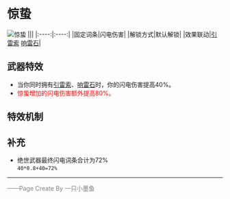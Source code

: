# 惊蛰
![惊蛰](../Img/Texture2D_Potion/惊蛰.png)
|||
|:----:|:----:|
|固定词条|闪电伤害|
|解锁方式|默认解锁|
|效果联动|[引雷索](../Potions/Potion_LightningRod.md) [响雷石](../Potions/Potion_thunderStone.md)|


## 武器特效
- 当你同时拥有[引雷索](../Potions/Potion_LightningRod.md)、[响雷石](../Potions/Potion_thunderStone.md)时，你的闪电伤害提高40%。
- <font color=red>惊蛰增加的闪电伤害额外提高80%。</font>

## 特效机制

## 补充
- 绝世武器最终闪电词条合计为72%  
`40*0.8+40=72%`
---

<font color=grey>——Page Create By 一只小墨鱼</font>
